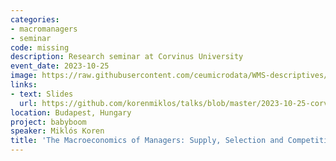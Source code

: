 ```yaml
---
categories:
- macromanagers
- seminar
code: missing
description: Research seminar at Corvinus University
event_date: 2023-10-25
image: https://raw.githubusercontent.com/ceumicrodata/WMS-descriptives/refs/heads/main/output/fig/tozsde.jpg
links:
- text: Slides
  url: https://github.com/korenmiklos/talks/blob/master/2023-10-25-corvinus/README.pdf
location: Budapest, Hungary
project: babyboom
speaker: Miklós Koren
title: 'The Macroeconomics of Managers: Supply, Selection and Competition'
---
```

